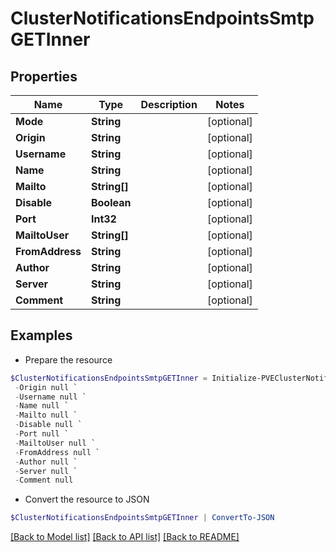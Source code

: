 # ClusterNotificationsEndpointsSmtpGETInner
## Properties

Name | Type | Description | Notes
------------ | ------------- | ------------- | -------------
**Mode** | **String** |  | [optional] 
**Origin** | **String** |  | [optional] 
**Username** | **String** |  | [optional] 
**Name** | **String** |  | [optional] 
**Mailto** | **String[]** |  | [optional] 
**Disable** | **Boolean** |  | [optional] 
**Port** | **Int32** |  | [optional] 
**MailtoUser** | **String[]** |  | [optional] 
**FromAddress** | **String** |  | [optional] 
**Author** | **String** |  | [optional] 
**Server** | **String** |  | [optional] 
**Comment** | **String** |  | [optional] 

## Examples

- Prepare the resource
```powershell
$ClusterNotificationsEndpointsSmtpGETInner = Initialize-PVEClusterNotificationsEndpointsSmtpGETInner  -Mode null `
 -Origin null `
 -Username null `
 -Name null `
 -Mailto null `
 -Disable null `
 -Port null `
 -MailtoUser null `
 -FromAddress null `
 -Author null `
 -Server null `
 -Comment null
```

- Convert the resource to JSON
```powershell
$ClusterNotificationsEndpointsSmtpGETInner | ConvertTo-JSON
```

[[Back to Model list]](../README.md#documentation-for-models) [[Back to API list]](../README.md#documentation-for-api-endpoints) [[Back to README]](../README.md)


